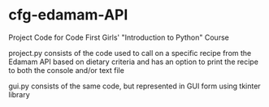 # cfg-edamam-API
Project Code for Code First Girls' "Introduction to Python" Course

project.py consists of the code used to call on a specific recipe from the Edamam API based on dietary criteria
and has an option to print the recipe to both the console and/or text file

gui.py consists of the same code, but represented in GUI form using tkinter library
